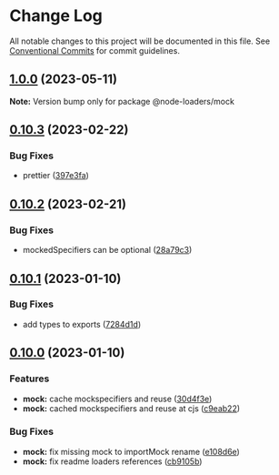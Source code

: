# Change Log

All notable changes to this project will be documented in this file.
See [Conventional Commits](https://conventionalcommits.org) for commit guidelines.

## [1.0.0](https://github.com/node-loaders/loaders/compare/@node-loaders/mock@0.10.3...@node-loaders/mock@1.0.0) (2023-05-11)

**Note:** Version bump only for package @node-loaders/mock





## [0.10.3](https://github.com/node-loaders/loaders/compare/@node-loaders/mock@0.10.2...@node-loaders/mock@0.10.3) (2023-02-22)


### Bug Fixes

* prettier ([397e3fa](https://github.com/node-loaders/loaders/commit/397e3facba5ffee4260e378f7edda86600f9b5a0))



## [0.10.2](https://github.com/node-loaders/loaders/compare/@node-loaders/mock@0.10.1...@node-loaders/mock@0.10.2) (2023-02-21)


### Bug Fixes

* mockedSpecifiers can be optional ([28a79c3](https://github.com/node-loaders/loaders/commit/28a79c301223faf926479111a2194fc47974c549))



## [0.10.1](https://github.com/node-loaders/loaders/compare/@node-loaders/mock@0.10.0...@node-loaders/mock@0.10.1) (2023-01-10)


### Bug Fixes

* add types to exports ([7284d1d](https://github.com/node-loaders/loaders/commit/7284d1dfbe90cce593278cac6d32d18011f6cb27))



## [0.10.0](https://github.com/node-loaders/loaders/compare/@node-loaders/mock@0.9.1...@node-loaders/mock@0.10.0) (2023-01-10)


### Features

* **mock:** cache mockspecifiers and reuse ([30d4f3e](https://github.com/node-loaders/loaders/commit/30d4f3eae0645c9026737a0537d1936f89e0a5b1))
* **mock:** cached mockspecifiers and reuse at cjs ([c9eab22](https://github.com/node-loaders/loaders/commit/c9eab22835e0ddd2c07f1394a879b239d20dd98a))


### Bug Fixes

* **mock:** fix missing mock to importMock rename ([e108d6e](https://github.com/node-loaders/loaders/commit/e108d6e3324dae1ed6230536314b5cac208d4685))
* **mock:** fix readme loaders references ([cb9105b](https://github.com/node-loaders/loaders/commit/cb9105b76818b14c55e3d774886ea18c611513db))
